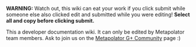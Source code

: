 **WARNING:** Watch out, this wiki can eat your work if you click submit while someone else also clicked edit and submitted while you were editing! **Select all and copy before clicking submit.**

This a developer documentation wiki. It can only be edited by Metapolator team members. Ask to join us on the [Metapolator G+ Community](https://plus.google.com/communities/110027004108709154749) page :)